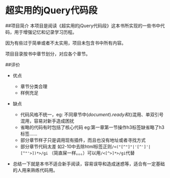 # 超实用的jQuery代码段

##项目简介
本项目是阅读《超实用的jQuery代码段》这本书所实现的一些书中代码，用于增强记忆和记录学习历程。

因为有些过于简单或者不太实用，项目未包含书中所有内容。

项目目录按书中章节划分，对应各个章节。

##评价
- 优点
    + 章节分类合理
    + 样例充足
- 缺点
    + 代码风格不统一，eg: 不同章节中$(document).ready和$()混用、单双引号混用，容易对新手造成困扰
    + 省略的代码有时包括了核心代码 eg:第一章第一节操作h3标签缺省略了h3标签……
    + 部分章节样子只是调用现有插件，而且也没有地址或者寻找方式
    + 部分章节代码太差 如2-10中去除html标签正则`/<("[^"]"|'[^']'|[^"'>])*>/gi` （简直屎一样。。。）可以用`/<[^>]*>/gi`代替

- 总结一下就是本书不适合新手阅读，容易误导和造成迷惑等，适合有一定基础的人用来熟练代码用。
